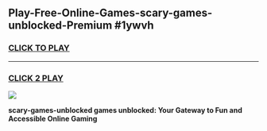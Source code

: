 
## Play-Free-Online-Games-scary-games-unblocked-Premium #1ywvh
<h3>
<a href="https://premium.freeplayer.one?title=scary-games-unblocked&ref=8M">CLICK TO PLAY</a></h3>
<hr>

<h3>
<a href="https://premium.freeplayer.one?title=scary-games-unblocked&ref=8M">CLICK 2 PLAY</a>
  
</h3>

<a href="https://premium.freeplayer.one?title=scary-games-unblocked&ref=8M"><img src="https://clearcache.store/games.png"></a>


**scary-games-unblocked games unblocked: Your Gateway to Fun and Accessible Online Gaming**
